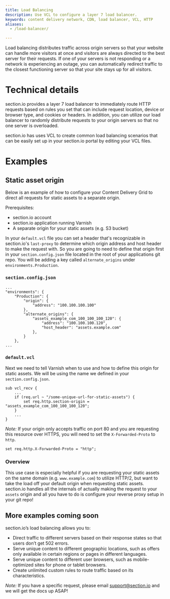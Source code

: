 ```yaml
---
title: Load Balancing
description: Use VCL to configure a layer 7 load balancer.
keywords: content delivery network, CDN, load balancer, VCL, HTTP
aliases:
  - /load-balancer/

---
```


Load balancing distributes traffic across origin servers so that your website can handle more visitors at once and visitors are always directed to the best server for their requests. If one of your servers is not responding or a network is experiencing an outage, you can automatically redirect traffic to the closest functioning server so that your site stays up for all visitors.

Technical details
=================

section.io provides a layer 7 load balancer to immediately route HTTP requests based on rules you set that can include request location, device or browser type, and cookies or headers. In addition, you can utilize our load balancer to randomly distribute requests to your origin servers so that no one server is overloaded. 

section.io has uses VCL to create common load balancing scenarios that can be easily set up in your section.io portal by editing your VCL files.

Examples
========

## Static asset origin

Below is an example of how to configure your Content Delivery Grid to direct all requests for static assets to a separate origin.

Prerequisites:
* section.io account
* section.io application running Varnish
* A separate origin for your static assets (e.g. S3 bucket)

In your `default.vcl` file you can set a header that's recognizable in section.io's `last-proxy` to determine which origin address and host header to make the request with. So you are going to need to define that origin first in your `section.config.json` file located in the root of your applications git repo. You will be adding a key called `alternate_origins` under `environments.Production`.

### `section.config.json`
    
    ...
    "environments": {
        "Production": {
            "origin": {
                "address": "100.100.100.100"
            },
            "alternate_origins": {
                "assets_example_com_100_100_100_120": {
                    "address": "100.100.100.120",
                    "host_header": "assets.example.com"
                },
            }           
        },
    ...

### `default.vcl`

Next we need to tell Varnish when to use and how to define this origin for static assets. We will be using the name we defined in your `section.config.json`.

    sub vcl_recv {
        ...
        if (req.url ~ "/some-unique-url-for-static-assets") {
            set req.http.section-origin = "assets_example_com_100_100_100_120";    
        }
        ...
    }

*Note:* If your origin only accepts traffic on port 80 and you are requesting this resource over HTTPS, you will need to set the `X-Forwarded-Proto` to `http`.

    set req.http.X-Forwarded-Proto = "http";

### Overview

This use case is especially helpful if you are requesting your static assets on the same domain (e.g. `www.example.com`) to utilize HTTP/2, but want to take the load off your default origin when requesting static assets. section.io handles all the internals of actually making the request to your `assets` origin and all you have to do is configure your reverse proxy setup in your git repo!

## More examples coming soon

section.io’s load balancing allows you to:

* Direct traffic to different servers based on their response states so that users don’t get 502 errors.
* Serve unique content to different geographic locations, such as offers only available in certain regions or pages in different languages.
* Serve unique content to different user browsers, such as mobile-optimized sites for phone or tablet browsers.
* Create unlimited custom rules to route traffic based on its characteristics.

*Note:* If you have a specific request, please email support@section.io and we will get the docs up ASAP!




